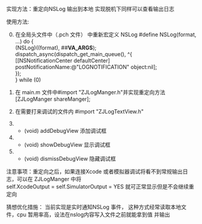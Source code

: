 实现方法：重定向NSLog 输出到本地 实现脱机下同样可以查看输出日志

使用方法:


0. 在全局头文件中（.pch 文件） 中重新宏定义 NSLog
       #define NSLog(format, ...) do {   \
        (NSLog)((format), ##__VA_ARGS__);  \
        dispatch_async(dispatch_get_main_queue(), ^{  \
         [[NSNotificationCenter defaultCenter] postNotificationName:@"LOGNOTIFICATION" object:nil]; \
        });\
       } while (0)

1. 在 main.m 文件中#import "ZJLogManger.h"并实现重定向方法 [ZJLogManger shareManger];


2. 在需要打来调试的文件内 #import "ZJLogTextView.h"


3.  + (void) addDebugView 添加调试框


4.  - (void) showDebugView 显示调试框


5.  - (void) dismissDebugView 隐藏调试框


注意事项：重定向之后，如果连接Xcode 或者模拟器调试将看不到常规输出日志，可以在 ZJLogManger 中将    
self.XcodeOutput = self.SimulatorOutput = YES 就可正常显示但是不会继续重定向



猜想优化措施：
当前实现是实时通知NSLog 事件， 这种方式经常读取本地文件，cpu 暂用率高，设法在nslog内容写入文件之前就能拿到值 并输出
